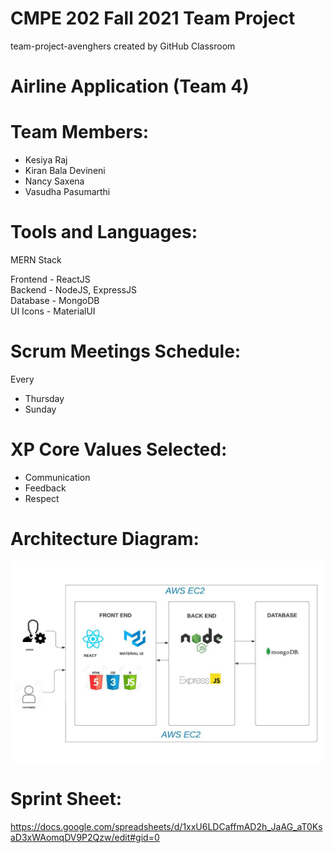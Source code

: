 # CMPE 202 Fall 2021 Team Project
team-project-avenghers created by GitHub Classroom
# Airline Application (Team 4)
# Team Members:
* Kesiya Raj 
* Kiran Bala Devineni
* Nancy Saxena
* Vasudha Pasumarthi
# Tools and Languages:
MERN Stack

Frontend - ReactJS <br />
Backend - NodeJS, ExpressJS <br />
Database - MongoDB <br />
UI Icons - MaterialUI <br />
# Scrum Meetings Schedule:
Every 
* Thursday
* Sunday
# XP Core Values Selected:
* Communication
* Feedback
* Respect
# Architecture Diagram:
![alt text](https://github.com/gopinathsjsu/team-project-avenghers/blob/Kesiya/images/Architecture_Dia.jpeg?raw=true)
# Sprint Sheet:
https://docs.google.com/spreadsheets/d/1xxU6LDCaffmAD2h_JaAG_aT0KsaD3xWAomqDV9P2Qzw/edit#gid=0